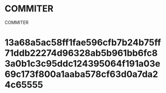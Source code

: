 # COMMITER
COMMITER






# 13a68a5ac58ff1fae596cfb7b24b75ff71ddb22274d96328ab5b961bb6fc83a0b1c3c95ddc124395064f191a03e69c173f800a1aaba578cf63d0a7da24c65555
